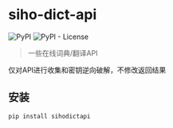 # siho-dict-api

![PyPI](https://img.shields.io/pypi/v/sihodictapi?style=flat-square)
![PyPI - License](https://img.shields.io/pypi/l/sihodictapi?color=information&style=flat-square)

> 一些在线词典/翻译API

仅对API进行收集和密钥逆向破解，不修改返回结果

## 安装

```
pip install sihodictapi
```